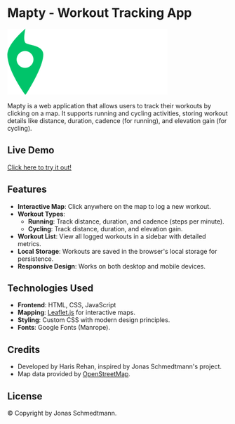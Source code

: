 # Mapty - Workout Tracking App

![Mapty Logo](logo.png)

Mapty is a web application that allows users to track their workouts by clicking on a map. It supports running and cycling activities, storing workout details like distance, duration, cadence (for running), and elevation gain (for cycling).

## Live Demo

[Click here to try it out!](https://mapty-project-theta.vercel.app/)

## Features

- **Interactive Map**: Click anywhere on the map to log a new workout.
- **Workout Types**:
  - **Running**: Track distance, duration, and cadence (steps per minute).
  - **Cycling**: Track distance, duration, and elevation gain.
- **Workout List**: View all logged workouts in a sidebar with detailed metrics.
- **Local Storage**: Workouts are saved in the browser's local storage for persistence.
- **Responsive Design**: Works on both desktop and mobile devices.

## Technologies Used

- **Frontend**: HTML, CSS, JavaScript
- **Mapping**: [Leaflet.js](https://leafletjs.com/) for interactive maps.
- **Styling**: Custom CSS with modern design principles.
- **Fonts**: Google Fonts (Manrope).


## Credits

- Developed by Haris Rehan, inspired by Jonas Schmedtmann's project.
- Map data provided by [OpenStreetMap](https://www.openstreetmap.org/).

## License

© Copyright by Jonas Schmedtmann. 
